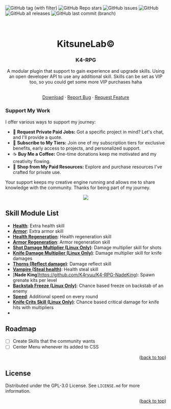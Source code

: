 <a name="readme-top"></a>

![GitHub tag (with filter)](https://img.shields.io/github/v/tag/K4ryuu/K4-RPG?style=for-the-badge&label=Version)
![GitHub Repo stars](https://img.shields.io/github/stars/K4ryuu/K4-RPG?style=for-the-badge)
![GitHub issues](https://img.shields.io/github/issues/K4ryuu/K4-RPG?style=for-the-badge)
![GitHub](https://img.shields.io/github/license/K4ryuu/K4-RPG?style=for-the-badge)
![GitHub all releases](https://img.shields.io/github/downloads/K4ryuu/K4-RPG/total?style=for-the-badge)
![GitHub last commit (branch)](https://img.shields.io/github/last-commit/K4ryuu/K4-RPG/dev?style=for-the-badge)

<!-- PROJECT LOGO -->
<br />
<div align="center">
  <h1 align="center">KitsuneLab©</h1>
  <h3 align="center">K4-RPG</h3>
  <a align="center">A modular plugin that support to gain experience and upgrade skills. Using an open developer API to use any additional skill. Skills can be set as VIP too, so you could get some more VIP purchases haha</a>

  <p align="center">
    <br />
    <a href="https://github.com/K4ryuu/K4-RPG/releases">Download</a>
    ·
    <a href="https://github.com/K4ryuu/K4-RPG/issues/new?assignees=KitsuneLab-Development&labels=bug&projects=&template=bug_report.md&title=%5BBUG%5D">Report Bug</a>
    ·
    <a href="https://github.com/K4ryuu/K4-RPG/issues/new?assignees=KitsuneLab-Development&labels=enhancement&projects=&template=feature_request.md&title=%5BREQ%5D">Request Feature</a>
  </p>
</div>

### Support My Work

I offer various ways to support my journey:

- 💬 **Request Private Paid Jobs:** Got a specific project in mind? Let's chat, and I'll provide a quote.
- 🎁 **Subscribe to My Tiers:** Join one of my subscription tiers for exclusive benefits, early access to projects, and personalized support.
- ☕ **Buy Me a Coffee:** One-time donations keep me motivated and my creativity flowing.
- 💼 **Shop from My Paid Resources:** Explore and purchase resources I've crafted for private use.

Your support keeps my creative engine running and allows me to share knowledge with the community. Thanks for being part of my journey.

<p align="center">
<a href="https://www.buymeacoffee.com/k4ryuu">
<img src="https://img.buymeacoffee.com/button-api/?text=Support Me&emoji=☕&slug=k4ryuu&button_colour=FF5F5F&font_colour=ffffff&font_family=Inter&outline_colour=000000&coffee_colour=FFDD00" />
</a>
</p>

<!-- Skills -->

## Skill Module List

- [**Health**](https://github.com/K4ryuu/K4-RPG-Health): Extra health skill
- [**Armor**](https://github.com/K4ryuu/K4-RPG-Armor): Extra armor skill
- [**Health Regeneration**](https://github.com/K4ryuu/K4-RPG-HealthRegen): Health regeneration skill
- [**Armor Regeneration**](https://github.com/K4ryuu/K4-RPG-ArmorRegen): Armor regeneration skill
- [**Shot Damage Multiplier (Linux Only)**](https://github.com/K4ryuu/K4-RPG-ShotDamageMultiplier): Damage multiplier skill for shots
- [**Knife Damage Multiplier (Linux Only)**](https://github.com/K4ryuu/K4-RPG-KnifeDamageMultiplier): Damage multiplier skill for knife damages
- [**Thorns (Reflect damage)**](https://github.com/K4ryuu/K4-RPG-Thorns): Damage reflect skill
- [**Vampire (Steal health)**](https://github.com/K4ryuu/K4-RPG-Vampire): Health steal skill
- [**Nade King**]https://github.com/K4ryuu/K4-RPG-NadeKing): Spawn grenate kits per level
- [**Backstab Freeze (Linux Only)**](https://github.com/K4ryuu/K4-RPG-BackstabFreeze): Chance based freeze on backstab of an enemy
- [**Speed**](https://github.com/K4ryuu/K4-RPG-Speed): Additional speed on every round
- [**Knife Crits Skill (Linux Only)**](https://github.com/K4ryuu/K4-RPG-KnifeCrits): Chance based critical damage for knife hits with multipliers
- 
<!-- ROADMAP -->

## Roadmap

- [ ] Create Skills that the community wants
- [ ] Center Menu whenever its added to CSS

<p align="right">(<a href="#readme-top">back to top</a>)</p>

<!-- LICENSE -->

## License

Distributed under the GPL-3.0 License. See `LICENSE.md` for more information.

<p align="right">(<a href="#readme-top">back to top</a>)</p>
